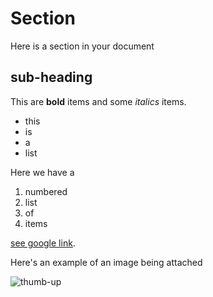 # Section

Here is a section in your document



## sub-heading



This are **bold** items and some *italics* items.

* this
* is
* a
* list



Here we have a

1. numbered
2. list
3. of
4. items

[see google link](google.com).



Here's an example of an image being attached

![thumb-up](C:\Users\rojas\Desktop\thumb-up.png)